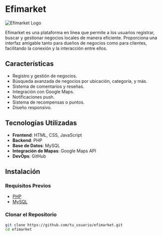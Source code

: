 # Efimarket

![Efimarket Logo](Efimarket/Vista/images/efimarketLogo.jpg)

Efimarket es una plataforma en línea que permite a los usuarios registrar, buscar y gestionar negocios locales de manera eficiente. Proporciona una interfaz amigable tanto para dueños de negocios como para clientes, facilitando la conexión y la interacción entre ellos.

## Características

- Registro y gestión de negocios.
- Búsqueda avanzada de negocios por ubicación, categoría, y más.
- Sistema de comentarios y reseñas.
- Integración con Google Maps.
- Notificaciones push.
- Sistema de recompensas o puntos.
- Diseño responsivo.


## Tecnologías Utilizadas

- **Frontend**: HTML, CSS, JavaScript
- **Backend**: PHP
- **Base de Datos**: MySQL
- **Integración de Mapas**: Google Maps API
- **DevOps**: GitHub

## Instalación

### Requisitos Previos

- [PHP](https://www.php.net/)
- [MySQL](https://www.mysql.com/)


### Clonar el Repositorio

```bash
git clone https://github.com/tu_usuario/efimarket.git
cd efimarket
